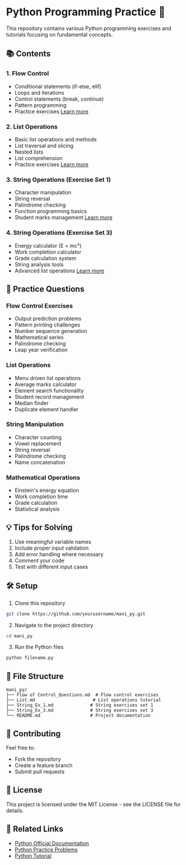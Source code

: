 # Python Programming Practice 🚀

This repository contains various Python programming exercises and tutorials focusing on fundamental concepts.

## 📚 Contents

### 1. Flow Control
- Conditional statements (if-else, elif)
- Loops and iterations
- Control statements (break, continue)
- Pattern programming
- Practice exercises
[Learn more](Flow%20of%20Control_Questions.md)

### 2. List Operations
- Basic list operations and methods
- List traversal and slicing
- Nested lists
- List comprehension
- Practice exercises
[Learn more](List.md)

### 3. String Operations (Exercise Set 1)
- Character manipulation
- String reversal
- Palindrome checking
- Function programming basics
- Student marks management
[Learn more](String_Ex_1.md)

### 4. String Operations (Exercise Set 3)
- Energy calculator (E = mc²)
- Work completion calculator
- Grade calculation system
- String analysis tools
- Advanced list operations
[Learn more](String_Ex_3.md)

## 🎯 Practice Questions

### Flow Control Exercises
- Output prediction problems
- Pattern printing challenges
- Number sequence generation
- Mathematical series
- Palindrome checking
- Leap year verification

### List Operations
- Menu driven list operations
- Average marks calculator
- Element search functionality
- Student record management
- Median finder
- Duplicate element handler

### String Manipulation
- Character counting
- Vowel replacement
- String reversal
- Palindrome checking
- Name concatenation

### Mathematical Operations
- Einstein's energy equation
- Work completion time
- Grade calculation
- Statistical analysis

## 💡 Tips for Solving
1. Use meaningful variable names
2. Include proper input validation
3. Add error handling where necessary
4. Comment your code
5. Test with different input cases

## 🛠️ Setup
1. Clone this repository
```bash
git clone https://github.com/yourusername/mani_py.git
```
2. Navigate to the project directory
```bash
cd mani_py
```
3. Run the Python files
```bash
python filename.py
```

## 📝 File Structure
```
mani_py/
├── Flow of Control_Questions.md  # Flow control exercises
├── List.md                      # List operations tutorial
├── String_Ex_1.md              # String exercises set 1
├── String_Ex_3.md              # String exercises set 3
└── README.md                   # Project documentation
```

## 🤝 Contributing
Feel free to:
- Fork the repository
- Create a feature branch
- Submit pull requests

## 📄 License
This project is licensed under the MIT License - see the LICENSE file for details.

## 🔗 Related Links
- [Python Official Documentation](https://docs.python.org/)
- [Python Practice Problems](https://www.w3schools.com/python/)
- [Python Tutorial](https://www.tutorialspoint.com/python/)